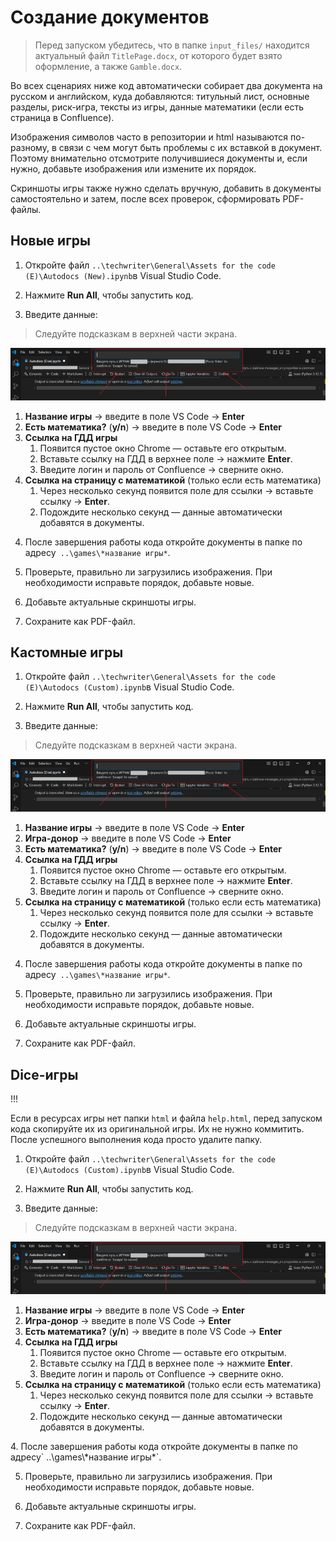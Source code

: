 # Создание документов

> Перед запуском убедитесь, что в папке `input_files/` находится актуальный файл `TitlePage.docx`, от которого будет взято оформление, а также `Gamble.docx`.

Во всех сценариях ниже код автоматически собирает два документа на русском и английском, куда добавляются: титульный лист, основные разделы, риск-игра, тексты из игры, данные математики (если есть страница в Confluence). 

Изображения символов часто в репозитории и html называются по-разному, в связи с чем могут быть проблемы с их вставкой в документ. Поэтому внимательно отсмотрите получившиеся документы и, если нужно, добавьте изображения или измените их порядок.

Скриншоты игры также нужно сделать вручную, добавить в документы самостоятельно и затем, после всех проверок, сформировать PDF-файлы.

## Новые игры

1. Откройте файл `..\techwriter\General\Assets for the code (E)\Autodocs (New).ipynb`в Visual Studio Code.

2. Нажмите **Run All**, чтобы запустить код.

3. Введите данные:

> Следуйте подсказкам в верхней части экрана.

![](assets/hint.png)

<ol type="1">
      <li><strong>Название игры</strong> → введите в поле VS Code → <strong>Enter</strong></li>
      <li><strong>Есть математика?</strong> (<strong>y/n</strong>) → введите в поле VS Code → <strong>Enter</strong></li>
      <li><strong>Ссылка на ГДД игры</strong>
         <ol type="1">
            <li>Появится пустое окно Chrome — оставьте его открытым.</li>
            <li>Вставьте ссылку на ГДД в верхнее поле → нажмите <strong>Enter</strong>.</li>
            <li>Введите логин и пароль от Confluence → сверните окно.</li>
         </ol>
      </li>
      <li><strong>Ссылка на страницу с математикой</strong> (только если есть математика) 
         <ol type="1">
            <li>Через несколько секунд появится поле для ссылки → вставьте ссылку → <strong>Enter</strong>.</li>
            <li>Подождите несколько секунд — данные автоматически добавятся в документы.</li>
         </ol>
      </ol>

4. После завершения работы кода откройте документы в папке по адресу` ..\games\*название игры*`.

5. Проверьте, правильно ли загрузились изображения. При необходимости исправьте порядок, добавьте новые.

6. Добавьте актуальные скриншоты игры.

7. Сохраните как PDF-файл.

## Кастомные игры

1. Откройте файл `..\techwriter\General\Assets for the code (E)\Autodocs (Custom).ipynb`в Visual Studio Code.

2. Нажмите **Run All**, чтобы запустить код.

3. Введите данные:

> Следуйте подсказкам в верхней части экрана.

![](assets/hint.png)

<ol type="1">
      <li><strong>Название игры</strong> → введите в поле VS Code → <strong>Enter</strong></li>
      <li><strong>Игра-донор</strong> → введите в поле VS Code → <strong>Enter</strong></li>
      <li><strong>Есть математика?</strong> (<strong>y/n</strong>) → введите в поле VS Code → <strong>Enter</strong></li>
      <li><strong>Ссылка на ГДД игры</strong>
         <ol type="1">
            <li>Появится пустое окно Chrome — оставьте его открытым.</li>
            <li>Вставьте ссылку на ГДД в верхнее поле → нажмите <strong>Enter</strong>.</li>
            <li>Введите логин и пароль от Confluence → сверните окно.</li>
         </ol>
      </li>
      <li><strong>Ссылка на страницу с математикой</strong> (только если есть математика) 
         <ol type="1">
            <li>Через несколько секунд появится поле для ссылки → вставьте ссылку → <strong>Enter</strong>.</li>
            <li>Подождите несколько секунд — данные автоматически добавятся в документы.</li>
         </ol>
      </ol>
   
4. После завершения работы кода откройте документы в папке по адресу` ..\games\*название игры*`.

5. Проверьте, правильно ли загрузились изображения. При необходимости исправьте порядок, добавьте новые.

6. Добавьте актуальные скриншоты игры.

7. Сохраните как PDF-файл.

## Dice-игры

!!! 

Если в ресурсах игры нет папки `html` и файла `help.html`, перед запуском кода скопируйте их из оригинальной игры. Их не нужно коммитить. После успешного выполнения кода просто удалите папку.

1. Откройте файл `..\techwriter\General\Assets for the code (E)\Autodocs (Custom).ipynb`в Visual Studio Code.

2. Нажмите **Run All**, чтобы запустить код.

3. Введите данные:

> Следуйте подсказкам в верхней части экрана.

![](assets/hint.png)

<ol type="1">
      <li><strong>Название игры</strong> → введите в поле VS Code → <strong>Enter</strong></li>
      <li><strong>Игра-донор</strong> → введите в поле VS Code → <strong>Enter</strong></li>
      <li><strong>Есть математика?</strong> (<strong>y/n</strong>) → введите в поле VS Code → <strong>Enter</strong></li>
      <li><strong>Ссылка на ГДД игры</strong>
         <ol type="1">
            <li>Появится пустое окно Chrome — оставьте его открытым.</li>
            <li>Вставьте ссылку на ГДД в верхнее поле → нажмите <strong>Enter</strong>.</li>
            <li>Введите логин и пароль от Confluence → сверните окно.</li>
         </ol>
      </li>
      <li><strong>Ссылка на страницу с математикой</strong> (только если есть математика) 
         <ol type="1">
            <li>Через несколько секунд появится поле для ссылки → вставьте ссылку → <strong>Enter</strong>.</li>
            <li>Подождите несколько секунд — данные автоматически добавятся в документы.</li>
         </ol>
      </ol>
4. После завершения работы кода откройте документы в папке по адресу` ..\games\*название игры*`.

5. Проверьте, правильно ли загрузились изображения. При необходимости исправьте порядок, добавьте новые.

6. Добавьте актуальные скриншоты игры.

7. Сохраните как PDF-файл.